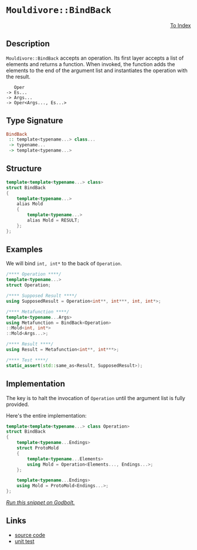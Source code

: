 <!-- Copyright 2024 Feng Mofan
SPDX-License-Identifier: Apache-2.0 -->

# `Mouldivore::BindBack`

<p style='text-align: right;'><a href="../../../facilities/metafunctions.md#mouldivore-bind-back">To Index</a></p>

## Description

`Mouldivore::BindBack` accepts an operation.
Its first layer accepts a list of elements and returns a function.
When invoked, the function adds the elements to the end of the argument list and instantiates the operation with the result.

<pre><code>   Oper
-> Es...
-> Args...
-> Oper&lt;Args..., Es...&gt;</code></pre>

## Type Signature

```Haskell
BindBack
 :: template<typename...> class... 
 -> typename...
 -> template<typename...>
```

## Structure

```C++
template<template<typename...> class>
struct BindBack
{
    template<typename...>
    alias Mold
    {
        template<typename...>
        alias Mold = RESULT;
    };
};
```

## Examples

We will bind `int, int*` to the back of `Operation`.

```C++
/**** Operation ****/
template<typename...>
struct Operation;

/**** Supposed Result ****/
using SupposedResult = Operation<int**, int***, int, int*>;

/**** Metafunction ****/
template<typename...Args>
using Metafunction = BindBack<Operation>
::Mold<int, int*>
::Mold<Args...>;

/**** Result ****/
using Result = Metafunction<int**, int***>;

/**** Test ****/
static_assert(std::same_as<Result, SupposedResult>);
```

## Implementation

The key is to halt the invocation of `Operation` until the argument list is fully provided.

Here's the entire implementation:

```C++
template<template<typename...> class Operation>
struct BindBack
{
    template<typename...Endings>
    struct ProtoMold
    {
        template<typename...Elements>
        using Mold = Operation<Elements..., Endings...>;
    };

    template<typename...Endings>
    using Mold = ProtoMold<Endings...>;
};
```

[*Run this snippet on Godbolt.*](https://godbolt.org/#z:OYLghAFBqd5QCxAYwPYBMCmBRdBLAF1QCcAaPECAMzwBtMA7AQwFtMQByARg9KtQYEAysib0QXACx8BBAKoBnTAAUAHpwAMvAFYTStJg1DIApACYAQuYukl9ZATwDKjdAGFUtAK4sGIAKwAzKSuADJ4DJgAcj4ARpjEIJJmpAAOqAqETgwe3r4BwemZjgLhkTEs8YnJtpj2JQxCBEzEBLk%2BfkG19dlNLQRl0XEJSSkKza3t%2BV3j/YMVVaMAlLaoXsTI7BwA9ABU%2BweHR8cH2yYaAIJ7BwDUAJIsqfRsgkwNN4dnl9cnvydfF3OFwImEeBhBJkCbhBYLemEh0IAnqlGKxMAA6TGQ7A3ZAGBQKG4AeRRxDe2WxQPGxC8DhuFgi6AsTGQAGsgSYAOxWS43Pk3GFPOEIgjI1FsTHo7AMfBGBSU3n86m0gg3ZTEVBEACynnQQP5Ny5PIuBoNgvB8KhopRzAlmOwz0YBHlgWw%2BtNfK8mSMNx1tHQhsCABFiaTyQIEQ7QU6FJLSDdpbLgLGsa7IcaDVyg%2BmOYq%2BebhVaxbaMfaZRFkwqTfyvRXfbrAyH1ZrUH69VDExWU%2BjKYFjVmc5cgT8/kcASOE6pWE9MB9TsPR/9c4CzIEInivFhA240AxNqlnVWF7cSQlwww5/sAQWIUWbWjJVXlXTT2SGoPAd9DjchF5UkVMADAAlTAFC8WhVU%2BIFax9X9/wyQCQLAiDG1DM93yhCICH2eMsIOXDBAI7De37L9bi1TBmioLw93eKDLhvS0kXvO10QuYhKzTS4YOAX1KKYajaOyVCGRlZk2QRV9zyrEAQDbBEsKI3YZLk3UEXY5NHzTPtlwnJDwMg%2BduO9Xj9JQyEQwoqiaIcClMMEHCbjw/YSN078ABVQMMq8qWaRxkAAfSYAkEgICBxnQWSFDRIKXTcMyCHjOCAPQBLsSWdMOBWWhOH8Xg/A4LRSFQTg3GsawbgUNYNlncxAh4UgCE0LKVlZAJJHRDRJC4TlAg0fwNDMAA2IazAADjG/ROEkXgWAkDQNFIAqipKjheAUEBFqawqstIOBYBgRAQDWAhUi8RKKAgNBHjoBIojRThVDGoaAFohskG5gGQZAbikdEzF4QDCBIPBIq4GRBBEMR2CkCH5CUNRmtIXRwYAdzJVJOB4bLcvypHVqJc6ztVVAqBuJ7Xvez7vt%2BjqzBuCAPBu%2BhiENVcuCWXhtq0FYICQa7UlushLoFoWQGAKQUhoCCEg2iBYiR2IIhaREsd4JXmGIREiVibRMAcNXSGul4CCJBhaFVnbSCwWIvGANwxFoDbuF4LAWEMYBxCt/BiH1xwADdQKRzBVH186tgarC6iR2g8FiMktY8LAkYIYg8Dml3SED4hYgQoNQQ92OjGalYqAMZMADU8EwVHTwKhr%2BEh0RxFhxv4ZUdQrZR/QPZQcrLH0OONsgFZUAPbJnZeiKLNMSxrDMFbs7TrBh4gFY7D97IXBlKY/HBsIIiGSoRnBoosgEXe9DPhp5mGRJwY32yBD6SZPA6PRH4aF%2BBkPhYT9sCYbQ375AfoA2%2Bx977r2qpsCQOMOB5SWvjTg5NnpvQ%2Bl9H6f16YQFwMDVmdUOZcxLisBAmAmBYESGvUgbVJCBHRAATkCJySQXUzCSCGgtfwQ16FTQ4DNUgc16roiGlwIaY16FjVEf4bq/hGFDUQVbVa61NqNRLntQ6fNjpE3OuQSgosWb3TYJwFoLB/achekwXEBgfRcHoeiLgnVAb4CIMvPQbcoYt2kG3RQHcka6BSOjJgmMXZwIQctXgBNtEkzJhTNBViPa/TsQ4jQDMmaCxZmzQIZhOaqJ2rzfmqBmYJF0VdQp6SRh4g9rYrgi1pYgmIHLBWVsNYq0Ni0rWOs9YG0zsbJ0ZsLZIxtnbB2tAnaGzdoXLYRUfab0Ds7IqIcw4gkNlHHKVtY7xxVknKZXM04ZwatnXOSh87uyMEXUAeS%2BDlwUFXGuddDbuObjDLxsgfGIy7iAFI1jjD9xsBs1eo9x4CEntPYMs8rCWAXhEpeoMg4j26JvZwEBXCX33jKcBixT4ZHPjkYBe80jYpvr/O%2BH86iIsaIA1FCKn4UrmMSiBH9KV4sZXS8oJKOarHWDAjlaywlII4CgymH1Kk2KSZ1BmuCXGZMIbknmJCyEUMoHA/hgi7FdU5LIzkvVkjsO6golanBlFbTUftI6J1iYlP0XdB6HATFUxYAof2P1/a2PRBacYTi8GgzcbIDxzy4ZvM7kVXQwRAnBOxrwvlijOCE1OudG4pNyb2sdc6117rVSMzKULTJgQcnc12poq1ws9FZpZiAJ1/4AouvoQFdNAVVDvT4HQepjTFbKy1m09t2tdZ%2B0Nr0wQ/TLbTMwLbe2jtnYNQmWcnZ1s8C%2B1snM4OodkDhxWYIaO6y44J0RNslOezDaHLzgXM5FY1FlyYJXautcbQPN9U8iQLzBCBr8SAYI3y%2B5zwHv8%2BAgKGjO22BFD9EKLBQuKjCleP7qUNG3u4ZlaL0AYv/tfbIVLkOlHpZiqDvQmV5HxZ/bDrKj6YdmK/XDLLWiIcgZymqsDI142jQKhtH0HVOpuNWt1cJxgSucSQaVebiGkFIeQkYVC1kqs%2BXYwIgR/ADW6gtKTnIxH6oiYa2wKj81LFakkfwDD/BjWGvQyQ9DepMK4G%2BzggR6MGrWrKlqvCAbKeKqpjTKxs6ZGcJIIAA%3D)

## Links

- [source code](../../../../conceptrodon/mouldivore/bind_back.hpp)
- [unit test](../../../../tests/unit/metafunctions/mouldivore/bind_back.test.hpp)
